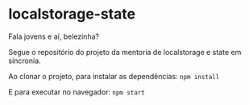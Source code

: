# localstorage-state

<p>Fala jovens e aí, belezinha?</p>
<p>Segue o repositório do projeto da mentoria de localstorage e state em sincronia.</p>
<p>Ao clonar o projeto, para instalar as dependências: <code>npm install</code></p>
<p>E para executar no navegador: <code>npm start</code></p>
